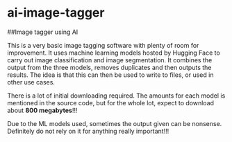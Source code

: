 # ai-image-tagger
##Image tagger using AI

This is a very basic image tagging software with plenty of room for improvement. It uses machine learning models hosted by Hugging Face to carry out image classification and image segmentation. It combines the output from the three models, removes duplicates and then outputs the results. The idea is that this can then be used to write to files, or used in other use cases.

There is a lot of initial downloading required. The amounts for each model is mentioned in the source code, but for the whole lot, expect to download about **800 megabytes**!!!

Due to the ML models used, sometimes the output given can be nonsense. Definitely do not rely on it for anything really important!!!
